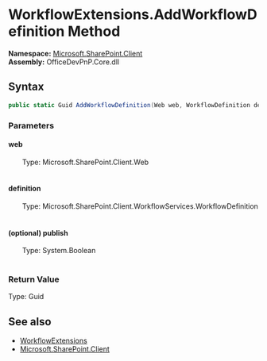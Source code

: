 # WorkflowExtensions.AddWorkflowDefinition Method  
  

**Namespace:** [Microsoft.SharePoint.Client](Microsoft.SharePoint.Client.md)  
**Assembly:** OfficeDevPnP.Core.dll  
## Syntax
```C#
public static Guid AddWorkflowDefinition(Web web, WorkflowDefinition definition, Boolean publish)
```
### Parameters
#### web  
&emsp;&emsp;Type: Microsoft.SharePoint.Client.Web  
&emsp;&emsp;  

  

#### definition  
&emsp;&emsp;Type: Microsoft.SharePoint.Client.WorkflowServices.WorkflowDefinition  
&emsp;&emsp;  

  

#### (optional) publish  
&emsp;&emsp;Type: System.Boolean  
&emsp;&emsp;  

  

### Return Value
Type: Guid  

## See also
- [WorkflowExtensions](Microsoft.SharePoint.Client.WorkflowExtensions.md) 
- [Microsoft.SharePoint.Client](Microsoft.SharePoint.Client.md) 
